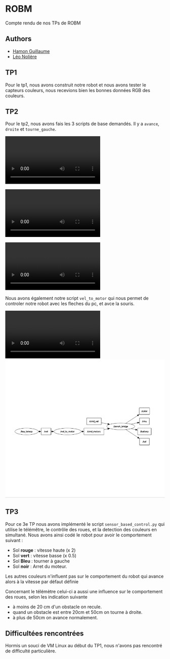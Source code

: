 # ROBM

Compte rendu de nos TPs de ROBM

## Authors

- [Hamon Guillaume](https://github.com/Gham0n/tpjpa2023)
- [Léo Nolière](https://github.com/LeoNoliere)

## TP1

Pour le tp1, nous avons construit notre robot et nous avons tester le capteurs couleurs, nous recevions bien les bonnes données RGB des couleurs.

## TP2

Pour le tp2, nous avons fais les 3 scripts de base demandés. Il y a `avance`, `droite` et `tourne_gauche`.

![Video avance](https://github.com/Gham0n/ROBM/blob/main/Videos/avance.mp4)

![Video droite](https://github.com/Gham0n/ROBM/blob/main/Videos/droite.mp4)

![Video tourne gauche](https://github.com/Gham0n/ROBM/blob/main/Videos/tourne_gauche.mp4)

Nous avons également notre script `vel_to_motor` qui nous permet de controler notre robot avec les fleches du pc, et avce la souris.

![Video controle des fleches](https://github.com/Gham0n/ROBM/blob/main/Videos/vel_to_motor.mp4)
![Graphe key](https://github.com/Gham0n/ROBM/blob/main/Photos/graph%20key.PNG)

## TP3

Pour ce 3e TP nous avons implémenté le script `sensor_based_control.py` qui utilise le télémêtre, le contrôle des roues, et la detection des couleurs en simultané. Nous avons ainsi codé le robot pour avoir le comportement suivant :

- Sol **rouge** : vitesse haute (x 2)
- Sol **vert** : vitesse basse (x 0.5)
- Sol **Bleu** : tourner à gauche
- Sol **noir** : Arret du moteur.

Les autres couleurs n'influent pas sur le comportement du robot qui avance alors à la vitesse par défaut définie

Concernant le télémètre celui-ci a aussi une influence sur le comportement des roues, selon les indication suivante

- à moins de 20 cm d'un obstacle on recule.
- quand un obstacle est entre 20cm et 50cm on tourne à droite.
- à plus de 50cm on avance normalement.

## Difficultées rencontrées

Hormis un souci de VM Linux au début du TP1, nous n'avons pas rencontré de difficulté particulière.
